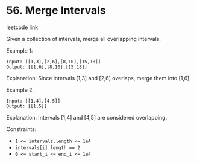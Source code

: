 # 56. Merge Intervals

leetcode [link][problem]

Given a collection of intervals, merge all overlapping intervals.

Example 1:

```
Input: [[1,3],[2,6],[8,10],[15,18]]
Output: [[1,6],[8,10],[15,18]]
```

Explanation: Since intervals [1,3] and [2,6] overlaps, merge them into [1,6].

Example 2:

```
Input: [[1,4],[4,5]]
Output: [[1,5]]
```

Explanation: Intervals [1,4] and [4,5] are considered overlapping.

Constraints:

* `1 <= intervals.length <= 1e4`
* `intervals[i].length == 2`
* `0 <= start_i <= end_i <= 1e4`

[problem]: https://leetcode.com/problems/sort-list/
